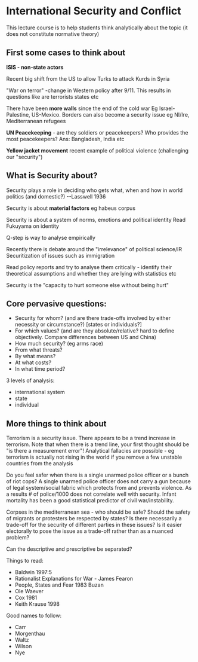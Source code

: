 # International Security and Conflict
This lecture course is to help students think analytically about the topic (it does not constitute normative theory)
## First some cases to think about

**ISIS - non-state actors**

Recent big shift from the US to allow Turks to attack Kurds in Syria

"War on terror" -change in Western policy after 9/11. This results in questions like are terrorists states etc

There have been **more walls** since the end of the cold war
Eg Israel-Palestine, US-Mexico.
Borders can also become a security issue eg NI/Ire, Mediterranean refugees 

**UN Peacekeeping** - are they soldiers or peacekeepers?
Who provides the most peacekeepers? Ans: Bangladesh, India etc

**Yellow jacket movement** recent example of political violence (challenging our "security")


## What is Security about?

Security plays a role in deciding who gets what, when and how in world politics (and domestic?)
--Lasswell 1936

Security is about **material factors** eg habeus corpus

Security is about a system of norms, emotions and political identity
Read Fukuyama on identity

Q-step is way to analyse empirically

Recently there is debate around the "irrelevance" of political science/IR
Securitization of issues such as immigration

Read policy reports and try to analyse them critically - identify their theoretical assumptions and whether they are lying with statistics etc

Security is the "capacity to hurt someone else without being hurt"


## Core pervasive questions:
* Security for whom? (and are there trade-offs involved by either necessity or circumstance?) [states or individuals?]
* For which values? (and are they absolute/relative? hard to define objectively. Compare differences between US and China)
* How much security? (eg arms race)
* From what threats?
* By what means?
* At what costs?
* In what time period?

3 levels of analysis:
- international system
- state
- individual


## More things to think about
Terrorism is a security issue. There appears to be a trend increase in terrorism.
Note that when there is a trend line, your first thought should be "is there a measurement error"!
Analytical fallacies are possible - eg terrorism is actually not rising in the world if you remove a few unstable countries from the analysis

Do you feel safer when there is a single unarmed police officer or a bunch of riot cops?
A single unarmed police officer does not carry a gun because of legal system/social fabric which protects from and prevents violence.
As a results # of police/1000 does not correlate well with security.
Infant mortality has been a good statistical predictor of civil war/instability.

Corpses in the mediterranean sea - who should be safe? Should the safety of migrants or protesters be respected by states?
Is there necessarily a trade-off for the security of different parties in these issues?
Is it easier electorally to pose the issue as a trade-off rather than as a nuanced problem?

Can the descriptive and prescriptive be separated?


Things to read:
- Baldwin 1997:5
- Rationalist Explanations for War - James Fearon
- People, States and Fear 1983 Buzan
- Ole Waever
- Cox 1981
- Keith Krause 1998

Good names to follow:
- Carr
- Morgenthau
- Waltz
- Wilson
- Nye